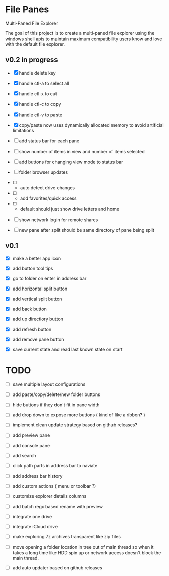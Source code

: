# File Panes
Multi-Paned File Explorer

The goal of this project is to create a multi-paned file explorer using the windows shell apis to maintain maximum compatibility users know and love with the default file explorer.

## v0.2 in progress
- [x] handle delete key
- [x] handle ctl-a to select all
- [x] handle ctl-x to cut
- [x] handle ctl-c to copy
- [x] handle ctl-v to paste
- [x] copy/paste now uses dynamically allocated memory to avoid artificial limitations
- [ ] add status bar for each pane
- [ ] show number of items in view and number of items selected
- [ ] add buttons for changing view mode to status bar
- [ ] folder browser updates
- [ ] - auto detect drive changes
- [ ] - add favorites/quick access
- [ ] - default should just show drive letters and home
- [ ] show network login for remote shares
- [ ] new pane after split should be same directory of pane being split


## v0.1
- [x] make a better app icon
- [x] add button tool tips
- [x] go to folder on enter in address bar
- [x] add horizontal split button
- [x] add vertical split button
- [x] add back button
- [x] add up directiory button
- [x] add refresh button
- [x] add remove pane button
- [x] save current state and read last known state on start


# TODO
- [ ] save multiple layout configurations
- [ ] add paste/copy/delete/new folder buttons
- [ ] hide buttons if they don't fit in pane width
- [ ] add drop down to expose more buttons ( kind of like a ribbon? )
- [ ] implement clean update strategy based on github releases?
- [ ] add preview pane
- [ ] add console pane
- [ ] add search
- [ ] click path parts in address bar to naviate
- [ ] add address bar history
- [ ] add custom actions ( menu or toolbar ?)
- [ ] customize explorer details columns
- [ ] add batch regx based rename with preview
- [ ] integrate one drive
- [ ] integrate iCloud drive
- [ ] make exploring 7z archives transparent like zip files
- [ ] move opening a folder location in tree out of main thread so when it takes a long time like HDD spin up or network access doesn't block the main thread.
- [ ] add auto updater based on github releases

